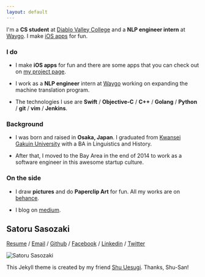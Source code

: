 ```yaml
---
layout: default
---
```


I'm a **CS student** at <a href="http://www.dvc.edu/" target="\_blank">Diablo Valley College</a> and a **NLP engineer intern** at <a href="http://waygoapp.com/" target="\_blank">Waygo</a>. I make <a href="https://medium.com/@satorusasozaki/projects-6ecacfb94be#.pbkn2htb3" target="\_blank">iOS apps</a> for fun.

### I do

* I make **iOS apps** for fun and there are some apps that you can check out on <a href="https://medium.com/@satorusasozaki/projects-6ecacfb94be#.fjaqvpqig" target="\_blank">my project page</a>.

* I work as a **NLP engineer** intern at <a href="http://waygoapp.com/" target="\_blank">Waygo</a> working on expanding the machine translation program.

* The technologies I use are **Swift** / **Objective-C** / **C++** / **Golang** / **Python** / **git** / **vim** / **Jenkins**.


### Background

* I was born and raised in **Osaka, Japan**. I graduated from <a href="http://global.kwansei.ac.jp/" target="\_blank">Kwansei Gakuin University</a> with a BA in Linguistics and History.

 * After that, I moved to the Bay Area in the end of 2014 to work as a software engineer in this awesome startup culture.

### On the side

* I draw **pictures** and do **Paperclip Art** for fun. All my works are on <a href="https://www.behance.net/sasozakisa2463" target="\_blank">behance</a>.

* I blog on <a href="https://medium.com/@satorusasozaki" target="\_blank">medium</a>.

## Satoru Sasozaki
<a href="https://docs.google.com/document/d/1kyoaqB9KUGdLcaKL3HNdIEQjgUi08U36lCjiyPDcCnE/edit" target="\_blank">Resume</a> /
<a href="mailto:sasozakisatoru@gmail.com">Email</a> /
<a href="https://github.com/satorusasozaki">Github</a> /
<a href="https://www.facebook.com/satoru.sasozaki" target="\_blank">Facebook</a> /
<a href="https://www.linkedin.com/in/satorusasozaki" target="\_blank">Linkedin</a> /
<a href="https://twitter.com/80sla" target="\_blank">Twitter</a>

![Satoru Sasozaki](https://s.gravatar.com/avatar/5c38cbcfdc7789126ddbd4b30fbe7b4a?s=200)

This Jekyll theme is created by my friend [Shu Uesugi](http://chibicode.com/). Thanks, Shu-San!
